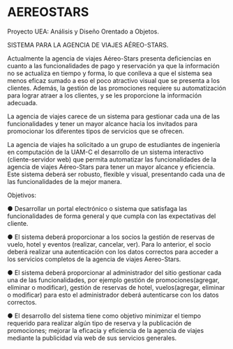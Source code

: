# AEREOSTARS
Proyecto UEA: Análisis y Diseño Orentado a Objetos.

SISTEMA PARA LA AGENCIA DE VIAJES AÉREO-STARS.

Actualmente la agencia de viajes Aéreo-Stars presenta deficiencias en cuanto a las
funcionalidades de pago y reservación ya que la información no se actualiza en tiempo y
forma, lo que conlleva a que el sistema sea menos eficaz sumado a eso el poco atractivo
visual que se presenta a los clientes. Además, la gestión de las promociones requiere su
automatización para lograr atraer a los clientes, y se les proporcione la información
adecuada.

La agencia de viajes carece de un sistema para gestionar cada una de las funcionalidades y
tener un mayor alcance hacia los invitados para promocionar los diferentes tipos de
servicios que se ofrecen.

La agencia de viajes ha solicitado a un grupo de estudiantes de ingeniería en computación
de la UAM-C el desarrollo de un sistema interactivo (cliente-servidor web) que permita
automatizar las funcionalidades de la agencia de viajes Aéreo-Stars para tener un mayor
alcance y eficiencia. Este sistema deberá ser robusto, flexible y visual, presentando cada una
de las funcionalidades de la mejor manera.

Objetivos:

● Desarrollar un portal electrónico o sistema que satisfaga las funcionalidades de
forma general y que cumpla con las expectativas del cliente.

● El sistema deberá proporcionar a los socios la gestión de reservas de vuelo, hotel y
eventos (realizar, cancelar, ver). Para lo anterior, el socio deberá realizar una
autenticación con los datos correctos para acceder a los servicios completos de la
agencia de viajes Aereo-Stars.

● El sistema deberá proporcionar al administrador del sitio gestionar cada una de las
funcionalidades, por ejemplo gestión de promociones(agregar, eliminar o modificar),
gestión de reservas de hotel, vuelos(agregar, eliminar o modificar) para esto el
administrador deberá autenticarse con los datos correctos.

● El desarrollo del sistema tiene como objetivo minimizar el tiempo requerido para
realizar algún tipo de reserva y la publicación de promociones; mejorar la eficacia y
eficiencia de la agencia de viajes mediante la publicidad vía web de sus servicios
generales.
